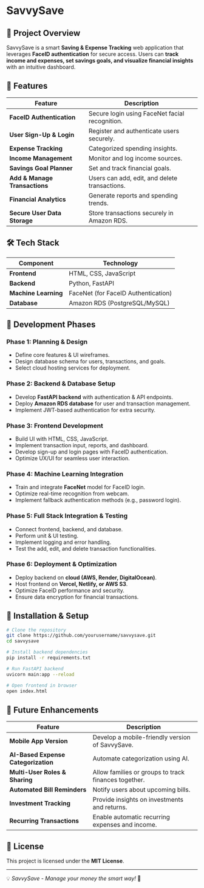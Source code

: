 # SavvySave

## 📌 Project Overview
SavvySave is a smart **Saving & Expense Tracking** web application that leverages **FaceID authentication** for secure access. Users can **track income and expenses, set savings goals, and visualize financial insights** with an intuitive dashboard.

## 🚀 Features
| Feature                     | Description                                      |
|-----------------------------|--------------------------------------------------|
| **FaceID Authentication**   | Secure login using FaceNet facial recognition. |
| **User Sign-Up & Login**    | Register and authenticate users securely.       |
| **Expense Tracking**        | Categorized spending insights.                  |
| **Income Management**       | Monitor and log income sources.                 |
| **Savings Goal Planner**    | Set and track financial goals.                  |
| **Add & Manage Transactions** | Users can add, edit, and delete transactions.  |
| **Financial Analytics**     | Generate reports and spending trends.           |
| **Secure User Data Storage** | Store transactions securely in Amazon RDS.     |

## 🛠️ Tech Stack
| Component   | Technology |
|------------|------------|
| **Frontend** | HTML, CSS, JavaScript |
| **Backend**  | Python, FastAPI |
| **Machine Learning** | FaceNet (for FaceID Authentication) |
| **Database** | Amazon RDS (PostgreSQL/MySQL) |

## 📌 Development Phases

### **Phase 1: Planning & Design**
- Define core features & UI wireframes.
- Design database schema for users, transactions, and goals.
- Select cloud hosting services for deployment.

### **Phase 2: Backend & Database Setup**
- Develop **FastAPI backend** with authentication & API endpoints.
- Deploy **Amazon RDS database** for user and transaction management.
- Implement JWT-based authentication for extra security.

### **Phase 3: Frontend Development**
- Build UI with HTML, CSS, JavaScript.
- Implement transaction input, reports, and dashboard.
- Develop sign-up and login pages with FaceID authentication.
- Optimize UX/UI for seamless user interaction.

### **Phase 4: Machine Learning Integration**
- Train and integrate **FaceNet** model for FaceID login.
- Optimize real-time recognition from webcam.
- Implement fallback authentication methods (e.g., password login).

### **Phase 5: Full Stack Integration & Testing**
- Connect frontend, backend, and database.
- Perform unit & UI testing.
- Implement logging and error handling.
- Test the add, edit, and delete transaction functionalities.

### **Phase 6: Deployment & Optimization**
- Deploy backend on **cloud (AWS, Render, DigitalOcean)**.
- Host frontend on **Vercel, Netlify, or AWS S3**.
- Optimize FaceID performance and security.
- Ensure data encryption for financial transactions.

## 📌 Installation & Setup
```bash
# Clone the repository
git clone https://github.com/yourusername/savvysave.git
cd savvysave

# Install backend dependencies
pip install -r requirements.txt

# Run FastAPI backend
uvicorn main:app --reload

# Open frontend in browser
open index.html
```

## 📌 Future Enhancements
| Feature | Description |
|---------|-------------|
| **Mobile App Version** | Develop a mobile-friendly version of SavvySave. |
| **AI-Based Expense Categorization** | Automate categorization using AI. |
| **Multi-User Roles & Sharing** | Allow families or groups to track finances together. |
| **Automated Bill Reminders** | Notify users about upcoming bills. |
| **Investment Tracking** | Provide insights on investments and returns. |
| **Recurring Transactions** | Enable automatic recurring expenses and income. |

## 📌 License
This project is licensed under the **MIT License**.

---
💡 *SavvySave - Manage your money the smart way!* 🚀

